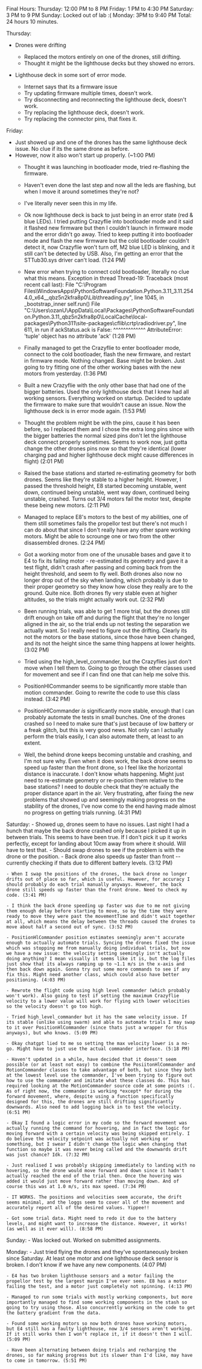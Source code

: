 Final Hours:
Thursday: 12:00 PM to 8 PM
Friday: 1 PM to 4:30 PM
Saturday: 3 PM to 9 PM
Sunday: Locked out of lab :(
Monday: 3PM to 9:40 PM
Total: 24 hours 10 minutes.

Thursday:
- Drones were drifting
    - Replaced the motors entirely on one of the drones, still drifting.
    - Thought it might be the lighthouse decks but they showed no errors.

- Lighthouse deck in some sort of error mode.
    - Internet says that its a firmware issue
    - Try updating firmware multiple times, doesn't work.
    - Try disconnecting and reconnecting the lighthouse deck, doesn't work.
    - Try replacing the lighthouse deck, doesn't work.
    - Try replacing the connector pins, that fixes it.

Friday:
- Just showed up and one of the drones has the same lighthouse deck issue. No clue if its the same drone as before.
- However, now it also won't start up properly. (~1:00 PM)
    - Thought it was launching in bootloader mode, tried re-flashing the firmware.
    - Haven't even done the last step and now all the leds are flashing, but when I move it around sometimes they're not?
    - I've literally never seen this in my life.
    - Ok now lighthouse deck is back to just being in an error state (red & blue LEDs). I tried putting Crazyflie into bootloader mode and it said it flashed new firmware but then I couldn't launch in firmware mode and the error didn't go away. Tried to keep putting it into bootloader mode and flash the new firmware but the cold bootloader couldn't detect it, now Crazyflie won't turn off, M2 blue LED is blinking, and it still can't be detected by USB.
    Also, I'm getting an error that the STTub30.sys driver can't load. (1:24 PM)

    - New error when trying to connect cold bootloader, literally no clue what this means.
    Exception in thread Thread-19:
    Traceback (most recent call last):
    File "C:\Program Files\WindowsApps\PythonSoftwareFoundation.Python.3.11_3.11.2544.0_x64__qbz5n2kfra8p0\Lib\threading.py", line 1045, in _bootstrap_inner
        self.run()
    File "C:\Users\ozanU\AppData\Local\Packages\PythonSoftwareFoundation.Python.3.11_qbz5n2kfra8p0\LocalCache\local-packages\Python311\site-packages\cflib\crtp\radiodriver.py", line 611, in run
        if ackStatus.ack is False:
        ^^^^^^^^^^^^^
    AttributeError: 'tuple' object has no attribute 'ack' (1:28 PM)

    - Finally managed to get the Crazyflie to enter bootloader mode, connect to the cold bootloader, flash the new firmware, and restart in firmware mode. Nothing changed. Base might be broken. Just going to try fitting one of the other working bases with the new motors from yesterday. (1:36 PM)

    - Built a new Crazyflie with the only other base that had one of the bigger batteries. Used the only lighthouse deck that I knew had all working sensors. Everything worked on startup. Decided to update the firmware to make sure that wouldn't cause an issue. Now the lighthouse deck is in error mode again. (1:53 PM)

    - Thought the problem might be with the pins, cause it has been before, so I replaced them and I chose the extra long pins since with the bigger batteries the normal sized pins don't let the lighthouse deck connect properly sometimes. Seems to work now, just gotta change the other drones pins now so that they're identical (lower charging pad and higher lighthouse deck might cause differences in flight) (2:01 PM)

    - Raised the base stations and started re-estimating geometry for both drones. Seems like they're stable to a higher height. However, I passed the threshold height, E8 started becoming unstable, went down, continued being unstable, went way down, continued being unstable, crashed. Turns out 3/4 motors fail the motor test, despite these being new motors. (2:11 PM)

    - Managed to replace E8's motors to the best of my abilities, one of them still sometimes fails the propellor test but there's not much I can do about that since I don't really have any other spare working motors. Might be able to scrounge one or two from the other disassembled drones. (2:24 PM)

    - Got a working motor from one of the unusable bases and gave it to E4 to fix its failing motor - re-estimated its geometry and gave it a test flight, didn't crash after passing and coming back from the height threshold, and seem to fly well. Both drones also now no longer drop out of the sky when landing, which probably is due to their proper geometry so they know how close they really are to the ground. Quite nice.
    Both drones fly very stable even at higher altitudes, so the trials might actually work out. (2:32 PM)
    
    - Been running trials, was able to get 1 more trial, but the drones still drift enough on take off and during the flight that they're no longer aligned in the air, so the trial ends up not testing the separation we actually want. So I really need to figure out the drifting. Clearly its not the motors or the base stations, since those have been changed, and its not the height since the same thing happens at lower heights. (3:02 PM)

    - Tried using the high_level_commander, but the Crazyflies just don't move when I tell them to. Going to go through the other classes used for movement and see if I can find one that can help me solve this.

    - PositionHlCommander seems to be significantly more stable than motion commander. Going to rewrite the code to use this class instead. (3:42 PM)

    - PositionHlCommander *is* significantly more stable, enough that I can probably automate the tests in small bunches. One of the drones crashed so I need to make sure that's just because of low battery or a freak glitch, but this is very good news. Not only can I actually perform the trials easily, I can also automate them, at least to an extent.

    - Well, the behind drone keeps becoming unstable and crashing, and I'm not sure why. Even when it does work, the back drone seems to speed up faster than the front drone, so I feel like the horizontal distance is inaccurate. I don't know whats happening. Might just need to re-estimate geometry or re-position them relative to the base stations? I need to double check that they're actually the proper distance apart in the air. Very frustrating, after fixing the new problems that showed up and seemingly making progress on the stability of the drones, I've now come to the end having made almost no progress on getting trials running. (4:31 PM)

Saturday:
    - Showed up, drones seem to have no issues. Last night I had a hunch that maybe the back drone crashed only because I picked it up in between trials. This seems to have been true. If I don't pick it up it works perfectly, except for landing about 10cm away from where it should. Will have to test that.
        - Should swap drones to see if the problem is with the drone or the position.
        - Back drone also speeds up faster than front -- currently checking if thats due to different battery levels. (3:12 PM)

    - When I swap the positions of the drones, the back drone no longer drifts out of place so far, which is useful. However, for accuracy I should probably do each trial manually anyways. However, the back drone still speeds up faster than the front drone. Need to check my code. (3:41 PM)

    - I think the back drone speeding up faster was due to me not giving them enough delay before starting to move, so by the time they were ready to move they were past the movementTime and didn't wait together at all, which means the delay between the threads caused the drones to move about half a second out of sync. (3:52 PM)

    - PositionHlCommander position estimates seemingly aren't accurate enough to actually automate trials. Syncing the drones fixed the issue which was stopping me from manually doing individual trials, but now we have a new issue: the velocity setting seemingly isn't actually doing anything? I mean visually it seems like it is, but the log files just show that its always ramping up to ~1.1 m/s in the x-axis and then back down again. Gonna try out some more commands to see if any fix this. Might need another class, which could also have better positioning. (4:03 PM)

    - Rewrote the flight code using high level commander (which probably won't work). Also going to test if setting the maximum Crazyflie velocity to a lower value will work for flying with lower velocities so the velocity doesn't go too high.

    - Tried high_level_commander but it has the same velocity issue. If its stable (unlike using swarm) and able to automate trials I may swap to it over PositionHlCommander (since thats just a wrapper for this anyways), but who knows. (5:09 PM)

    - Okay chatgpt lied to me so setting the max velocity lower is a no-go. Might have to just use the actual commander interface. (5:18 PM)

    - Haven't updated in a while, have decided that it doesn't seem possible (or at least not easy) to combine the PosiitonHlCommander and MotionCommander classes to take advantage of both, but since they both at the lowest level use the commander, I've been trying to figure out how to use the commander and imitate what these classes do. This has required looking at the MotionCommander source code at some points :(. As of right now, the commander is working *except* for during the forward movement, where, despite using a function specifically designed for this, the drones are still drifting significantly downwards. Also need to add logging back in to test the velocity. (6:51 PM)

    - Okay I found a logic error in my code so the forward movement was actually running the command for hovering, and in fact the logic for moving forward with a certain velocity was being skipped entirely. I do believe the velocity setpoint was actually not working or something, but I swear I didn't change the logic when changing that function so maybe it was never being called and the downwards drift was just chance? Idk. (7:32 PM)

    - Just realised I was probably skipping immediately to landing with no hovering, so the drone would move forward and down since it hadn't actually reached the end of the trial then. Once the hovering was added it would just move forward rather than moving down. And of course this was at 1.0 m/s, its max speed. (7:34 PM)

    - IT WORKS. The positions and velocities seem accurate, the drift seems minimal, and the loggs seem to cover all of the movement and accurately report all of the desired values. Yippee!!

    - Got some trial data. Might need to redo it due to the battery levels, and might want to increase the distance. However, it works! (as well as it ever will). (8:58 PM)

Sunday:
    - Was locked out. Worked on submitted assignments.

Monday:
    - Just tried flying the drones and they've spontaneously broken since Saturday. At least one motor and one lighthouse deck sensor is broken. I don't know if we have any new components. (4:07 PM)

    - E4 has two broken lighthouse sensors and a motor failing the propellor test by the largest margin I've ever seen. E8 has a motor failing the test, and a motor just completely not spinning. (4:13 PM)

    - Managed to run some trials with mostly working components, but more importantly managed to find some working components in the stash so going to try using those. Also concurrently working on the code to get the battery gradient from the data.

    - Found some working motors so now both drones have working motors, but E4 still has a faulty lighthouse, now 3/4 sensors aren't working. If it still works then I won't replace it, if it doesn't then I will. (5:09 PM)

    - Have been alternating between doing trials and recharging the drones, so far making progress but its slower than I'd like, may have to come in tomorrow. (5:51 PM)
